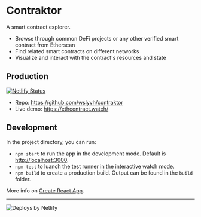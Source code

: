 # Contraktor

A smart contract explorer.

- Browse through common DeFi projects or any other verified smart contract​ from Etherscan
- Find related smart contracts on different networks​
- Visualize and interact with the contract's resources and state

## Production

[![Netlify Status](https://api.netlify.com/api/v1/badges/7d380e38-a3ed-4da2-85ee-7574c3ed5275/deploy-status)](https://app.netlify.com/sites/contraktor/deploys)

* Repo: https://github.com/wslyvh/contraktor
* Live demo: https://ethcontract.watch/

## Development

In the project directory, you can run:

- `npm start` to run the app in the development mode. Default is [http://localhost:3000](http://localhost:3000).
- `npm test` to luanch the test runner in the interactive watch mode.
- `npm build` to create a production build. Output can be found in the `build` folder.

More info on [Create React App](https://github.com/facebook/create-react-app).

---

![Deploys by Netlify](https://www.netlify.com/img/global/badges/netlify-color-accent.svg)